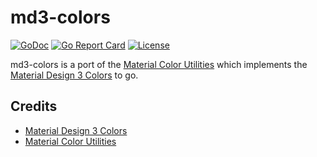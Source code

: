 # md3-colors

[![GoDoc](https://godoc.org/github.com/gio-eui/md3-colors?status.svg)](https://godoc.org/github.com/gio-eui/md3-colors)
[![Go Report Card](https://goreportcard.com/badge/github.com/gio-eui/md3-colors)](https://goreportcard.com/report/github.com/gio-eui/md3-colors)
[![License](https://img.shields.io/badge/License-MIT-blue.svg)](https://raw.githubusercontent.com/gio-eui/md3-colors/master/LICENSE)


md3-colors is a port of the [Material Color Utilities](https://github.com/material-foundation/material-color-utilities) which implements the [Material Design 3 Colors](https://m3.material.io/styles/color/overview) to go.


## Credits

- [Material Design 3 Colors](https://m3.material.io/styles/color/overview)
- [Material Color Utilities](https://github.com/material-foundation/material-color-utilities)

